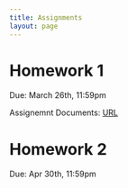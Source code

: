 ```yaml
---
title: Assignments
layout: page
---
```


# Homework 1

Due: March 26th, 11:59pm  

Assignemnt Documents: [URL](https://yale.instructure.com/files/10831582/download?download_frd=1&verifier=eGOUfmpHP87DGC60Ut0TMquC8iH6jZ0agyUkJCW1)  

# Homework 2

Due: Apr 30th, 11:59pm  
<!---
Description of the homework: [URL](http://files2.gersteinlab.org/public-docs/2023/04.06/cbb752b23_hw2_v2.pdf)  
Supplementary files for programming version: [URL](http://files.gersteinlab.org/public-docs/2023/04.06/cbb752b23_hw2_v2.ipynb)
-->